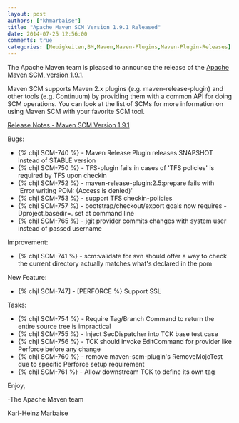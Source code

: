```yaml
---
layout: post
authors: ["khmarbaise"]
title: "Apache Maven SCM Version 1.9.1 Released"
date: 2014-07-25 12:56:00
comments: true
categories: [Neuigkeiten,BM,Maven,Maven-Plugins,Maven-Plugin-Releases]
---
```

The Apache Maven team is pleased to announce the release of the 
[Apache Maven SCM, version 1.9.1](http://maven.apache.org/scm/).

Maven SCM supports Maven 2.x plugins (e.g. maven-release-plugin) and other
tools (e.g. Continuum) by providing them with a common API for doing SCM
operations. You can look at the list of SCMs for more information on using
Maven SCM with your favorite SCM tool.

<!-- more -->

[Release Notes - Maven SCM Version 1.9.1](http://jira.codehaus.org/secure/ReleaseNote.jspa?projectId=10527&version=19623)

Bugs:

 * {% chjl SCM-740 %} - Maven Release Plugin releases SNAPSHOT instead of STABLE version
 * {% chjl SCM-750 %} - TFS-plugin fails in cases of 'TFS policies' is required by TFS upon checkin
 * {% chjl SCM-752 %} - maven-release-plugin:2.5:prepare fails with 'Error writing POM: (Access is denied)'
 * {% chjl SCM-753 %} - support TFS checkin-policies
 * {% chjl SCM-757 %} - bootstrap/checkout/export goals now requires -Dproject.basedir=. set at command line
 * {% chjl SCM-765 %} - jgit provider commits changes with system user instead of passed username

Improvement:

 * {% chjl SCM-741 %} - scm:validate for svn should offer a way to check the current directory actually matches what's declared in the pom

New Feature:

 * {% chjl SCM-747] - [PERFORCE %} Support SSL

Tasks:

 * {% chjl SCM-754 %} - Require Tag/Branch Command to return the entire source tree is impractical
 * {% chjl SCM-755 %} - Inject SecDispatcher into TCK base test case
 * {% chjl SCM-756 %} - TCK should invoke EditCommand for provider like Perforce before any change
 * {% chjl SCM-760 %} - remove maven-scm-plugin's RemoveMojoTest due to specific Perforce setup requirement
 * {% chjl SCM-761 %} - Allow downstream TCK to define its own tag

Enjoy,

-The Apache Maven team

Karl-Heinz Marbaise
